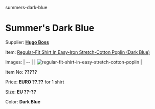 summers-dark-blue

# Summer's Dark Blue

Supplier: **[Hugo Boss](https://www.hugoboss.com)**

Item: [Regular-Fit Shirt In Easy-Iron Stretch-Cotton Poplin (Dark Blue)](https://www.hugoboss.com/regular-fit-shirt-in-easy-iron-stretch-cotton-poplin/hbeu50473265_404.html?cgid=213501)

Images: 
| -- |
| ![regular-fit-shirt-in-easy-stretch-cotton-poplin](![hbeu50473265_404_100](https://github.com/user-attachments/assets/e41fc030-4d5d-4946-9ffc-c17ed89fc022)) |

Item No: **?????**

Price: **EURO ??.??** for 1 shirt

Size: **EU ??-??**

Color: **Dark Blue**
